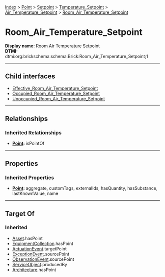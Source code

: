 [Index](../../../../../Index.md) > [Point](../../../../Point.md) > [Setpoint](../../../Setpoint.md) > [Temperature_Setpoint](../../Temperature_Setpoint.md) > [Air_Temperature_Setpoint](../Air_Temperature_Setpoint.md) > [Room_Air_Temperature_Setpoint](#)
# Room_Air_Temperature_Setpoint

**Display name:** Room Air Temperature Setpoint<br />
**DTMI:** dtmi:org:brickschema:schema:Brick:Room_Air_Temperature_Setpoint;1

---

## Child interfaces
* [Effective_Room_Air_Temperature_Setpoint](Effective_Room_Air_Temperature_Setpoint.md)
* [Occupied_Room_Air_Temperature_Setpoint](Occupied_Room_Air_Temperature_Setpoint.md)
* [Unoccupied_Room_Air_Temperature_Setpoint](../Unoccupied_Air_Temperature_Setpoint/Unoccupied_Room_Air_Temperature_Setpoint.md)

---

## Relationships

### Inherited Relationships
* **[Point](../../../../Point.md):** isPointOf

---

## Properties

### Inherited Properties
* **[Point](../../../../Point.md):** aggregate, customTags, externalIds, hasQuantity, hasSubstance, lastKnownValue, name

---

## Target Of
### Inherited
* [Asset](../../../../../Asset/Asset.md).hasPoint
* [EquipmentCollection](../../../../../Collection/EquipmentCollection.md).hasPoint
* [ActuationEvent](../../../../../Event/PointEvent/ActuationEvent.md).targetPoint
* [ExceptionEvent](../../../../../Event/PointEvent/ExceptionEvent.md).sourcePoint
* [ObservationEvent](../../../../../Event/PointEvent/ObservationEvent.md).sourcePoint
* [ServiceObject](../../../../../Information/ServiceObject/ServiceObject.md).producedBy
* [Architecture](../../../../../Space/Architecture/Architecture.md).hasPoint
